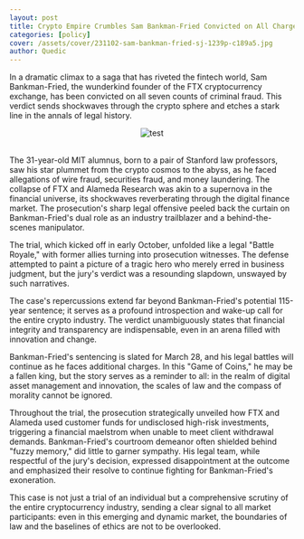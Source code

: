 ```yaml
---
layout: post
title: Crypto Empire Crumbles Sam Bankman-Fried Convicted on All Charges
categories: [policy]
cover: /assets/cover/231102-sam-bankman-fried-sj-1239p-c189a5.jpg
author: Quedic
---
```


In a dramatic climax to a saga that has riveted the fintech world, Sam Bankman-Fried, the wunderkind founder of the FTX cryptocurrency exchange, has been convicted on all seven counts of criminal fraud. This verdict sends shockwaves through the crypto sphere and etches a stark line in the annals of legal history.

<center><img src="https://substackcdn.com/image/fetch/w_1456,c_limit,f_webp,q_auto:good,fl_progressive:steep/https%3A%2F%2Fbucketeer-e05bbc84-baa3-437e-9518-adb32be77984.s3.amazonaws.com%2Fpublic%2Fimages%2Ffac1993e-2e42-476e-8690-9575a512c0d3_1275x763.png" title="test"></center>
<br>

The 31-year-old MIT alumnus, born to a pair of Stanford law professors, saw his star plummet from the crypto cosmos to the abyss, as he faced allegations of wire fraud, securities fraud, and money laundering. The collapse of FTX and Alameda Research was akin to a supernova in the financial universe, its shockwaves reverberating through the digital finance market. The prosecution's sharp legal offensive peeled back the curtain on Bankman-Fried's dual role as an industry trailblazer and a behind-the-scenes manipulator.

The trial, which kicked off in early October, unfolded like a legal "Battle Royale," with former allies turning into prosecution witnesses. The defense attempted to paint a picture of a tragic hero who merely erred in business judgment, but the jury's verdict was a resounding slapdown, unswayed by such narratives.

The case's repercussions extend far beyond Bankman-Fried's potential 115-year sentence; it serves as a profound introspection and wake-up call for the entire crypto industry. The verdict unambiguously states that financial integrity and transparency are indispensable, even in an arena filled with innovation and change.

Bankman-Fried's sentencing is slated for March 28, and his legal battles will continue as he faces additional charges. In this "Game of Coins," he may be a fallen king, but the story serves as a reminder to all: in the realm of digital asset management and innovation, the scales of law and the compass of morality cannot be ignored.

Throughout the trial, the prosecution strategically unveiled how FTX and Alameda used customer funds for undisclosed high-risk investments, triggering a financial maelstrom when unable to meet client withdrawal demands. Bankman-Fried's courtroom demeanor often shielded behind "fuzzy memory," did little to garner sympathy. His legal team, while respectful of the jury's decision, expressed disappointment at the outcome and emphasized their resolve to continue fighting for Bankman-Fried's exoneration.

This case is not just a trial of an individual but a comprehensive scrutiny of the entire cryptocurrency industry, sending a clear signal to all market participants: even in this emerging and dynamic market, the boundaries of law and the baselines of ethics are not to be overlooked.
